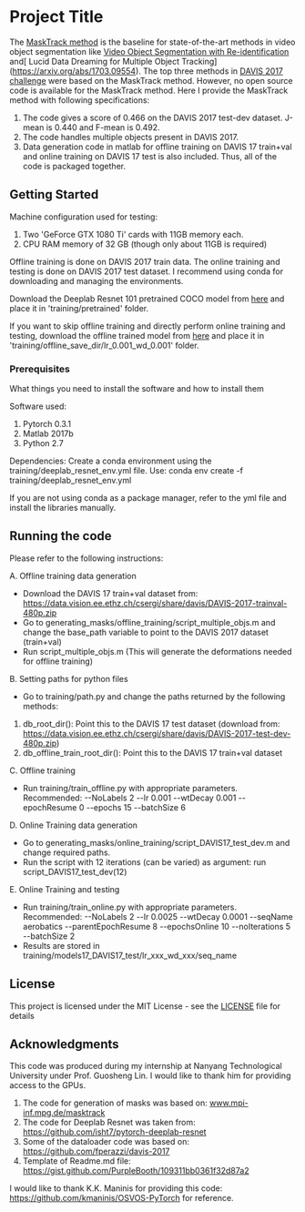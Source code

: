 # Project Title

The [MaskTrack method](https://arxiv.org/abs/1612.02646) is the baseline for state-of-the-art methods in video object segmentation like [Video Object Segmentation with Re-identification](https://arxiv.org/abs/1708.00197) and[ Lucid Data Dreaming for Multiple Object Tracking] (https://arxiv.org/abs/1703.09554). The top three methods in [DAVIS 2017 challenge](https://davischallenge.org/challenge2017/index.html) were based on the MaskTrack method. However, no open source code is available for the MaskTrack method. Here I provide the MaskTrack method with following specifications:
1. The code gives a score of 0.466 on the DAVIS 2017 test-dev dataset. J-mean is 0.440 and F-mean is 0.492.
2. The code handles multiple objects present in DAVIS 2017.
3. Data generation code in matlab for offline training on DAVIS 17 train+val and online training on DAVIS 17 test is also included. Thus, all of the code is packaged together.

## Getting Started

Machine configuration used for testing: 
1. Two 'GeForce GTX 1080 Ti' cards with 11GB memory each.
2. CPU RAM memory of 32 GB (though only about 11GB is required)

Offline training is done on DAVIS 2017 train data. The online training and testing is done on DAVIS 2017 test dataset. I recommend using conda for downloading and managing the environments.

Download the Deeplab Resnet 101 pretrained COCO model from [here](https://drive.google.com/open?id=1jqf7zdYATK2GcgHWzsB6-dzHHPA4Ow2f) and place it in 'training/pretrained' folder.

If you want to skip offline training and directly perform online training and testing, download the offline trained model from [here](https://drive.google.com/open?id=10fHnpSwPrW1jOvLQAM8YKqbAvlTYmxkp) and place it in 'training/offline_save_dir/lr_0.001_wd_0.001' folder.


### Prerequisites

What things you need to install the software and how to install them

Software used:
1. Pytorch 0.3.1
2. Matlab 2017b
3. Python 2.7

Dependencies:
Create a conda environment using the training/deeplab_resnet_env.yml file.
Use: conda env create -f training/deeplab_resnet_env.yml

If you are not using conda as a package manager, refer to the yml file and install the libraries manually.

## Running the code

Please refer to the following instructions:

A. Offline training data generation
* Download the DAVIS 17 train+val dataset from: https://data.vision.ee.ethz.ch/csergi/share/davis/DAVIS-2017-trainval-480p.zip
* Go to generating_masks/offline_training/script_multiple_objs.m and change the base_path variable to point to the DAVIS 2017 dataset (train+val)
* Run script_multiple_objs.m (This will generate the deformations needed for offline training)

B. Setting paths for python files
* Go to training/path.py and change the paths returned by the following methods:
1. db_root_dir(): Point this to the DAVIS 17 test dataset (download from: https://data.vision.ee.ethz.ch/csergi/share/davis/DAVIS-2017-test-dev-480p.zip)
2. db_offline_train_root_dir(): Point this to the DAVIS 17 train+val dataset

C. Offline training
* Run training/train_offline.py with appropriate parameters. Recommended: --NoLabels 2 --lr 0.001 --wtDecay 0.001 --epochResume 0 --epochs 15 --batchSize 6

D. Online Training data generation
* Go to generating_masks/online_training/script_DAVIS17_test_dev.m and change required paths.
* Run the script with 12 iterations (can be varied) as argument: run script_DAVIS17_test_dev(12)

E. Online Training and testing
* Run training/train_online.py with appropriate parameters. Recommended: --NoLabels 2 --lr 0.0025 --wtDecay 0.0001 --seqName aerobatics --parentEpochResume 8 --epochsOnline 10 --noIterations 5 --batchSize 2
* Results are stored in training/models17_DAVIS17_test/lr_xxx_wd_xxx/seq_name

## License

This project is licensed under the MIT License - see the [LICENSE](LICENSE) file for details

## Acknowledgments

This code was produced during my internship at Nanyang Technological University under Prof. Guosheng Lin. I would like to thank him for providing access to the GPUs.

1. The code for generation of masks was based on: www.mpi-inf.mpg.de/masktrack
2. The code for Deeplab Resnet was taken from: https://github.com/isht7/pytorch-deeplab-resnet
3. Some of the dataloader code was based on: https://github.com/fperazzi/davis-2017
4. Template of Readme.md file: https://gist.github.com/PurpleBooth/109311bb0361f32d87a2

I would like to thank K.K. Maninis for providing this code: https://github.com/kmaninis/OSVOS-PyTorch for reference.


